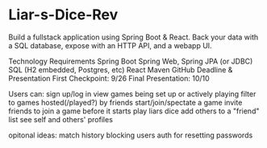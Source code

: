 # Liar-s-Dice-Rev

Build a fullstack application using Spring Boot & React. Back your data with a SQL database, expose with an HTTP API, and a webapp UI.

Technology Requirements
	Spring Boot
	Spring Web, Spring JPA (or JDBC)
	SQL (H2 embedded, Postgres, etc)
	React
	Maven
	GitHub
Deadline & Presentation
	First Checkpoint: 9/26
	Final Presentation: 10/10

Users can:
	sign up/log in
	view games being set up or actively playing
		filter to games hosted(/played?) by friends
	start/join/spectate a game
	invite friends to join a game before it starts
	play liars dice
	add others to a "friend" list
	see self and others' profiles

opitonal ideas:
	match history
	blocking users
	auth for resetting passwords